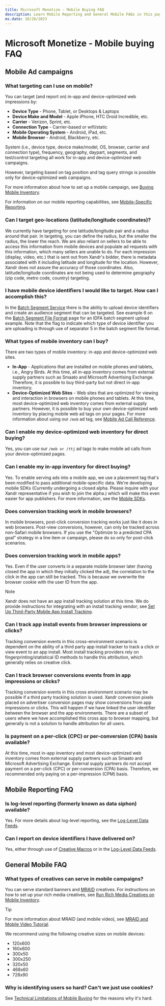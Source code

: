 ```yaml
---
title: Microsoft Monetize - Mobile Buying FAQ
description: Learn Mobile Reporting and General Mobile FAQs in this page.
ms.date: 10/28/2023
---
```



# Microsoft Monetize - Mobile buying FAQ

## Mobile Ad campaigns

### What targeting can I use on mobile?

You can target (and report on) in-app and device-optimized web
impressions by:

- **Device Type** - Phone, Tablet, or Desktops & Laptops
- **Device Make and Model** - Apple iPhone, HTC Droid Incredible, etc.
- **Carrier** - Verizon, Sprint, etc.
- **Connection Type** - Carrier-based or wifi/static
- **Mobile Operating System** - Android, iPad, etc.
- **Mobile Browser** - Android, Blackberry, etc.

System (i.e., device type, device make/model, OS, browser, carrier and
connection type), frequency, geography, daypart, segments, and
test/control targeting all work for in-app and device-optimized web
campaigns.

However, targeting based on tag position and tag query strings is
possible only for device-optimized web campaigns.

For more information about how to set up a mobile campaign, see [Buying Mobile Inventory](buying-mobile-inventory.md).

For information on our mobile reporting capabilities, see [Mobile-Specific
Reporting](mobile-specific-reporting.md).

### Can I target geo-locations (latitude/longitude coordinates)?

We currently have targeting for one latitude/longitude pair and a radius
around that pair. In targeting, you can define the radius, but the
smaller the radius, the lower the reach. We are also reliant on sellers
to be able to access this information from mobile devices and populate
ad requests with this information, which many sellers are unable to do.
For each impression (display, video, etc.) that is sent out from
Xandr's bidder, there is metadata associated
with it including latitude and longitude for the location. However,
Xandr does not assure the accuracy of those
coordinates. Also, latitude/longitude coordinates are not being used to
determine geography (zip code, metro code, country) targeting.

### I have mobile device identifiers I would like to target. How can I accomplish this?

In the [Batch Segment Service](../digital-platform-api/batch-segment-service.md) there is the
ability to upload device identifiers and create an audience segment that
can be targeted. See example 6 on the [Batch Segment File Format](xandr-api/batch-segment-service---file-format.md) page for an
IDFA batch segment upload example. Note that the flag to indicate which
type of device identifier you are uploading is through use of separator
5 in the batch segment file format.

### What types of mobile inventory can I buy?

There are two types of mobile inventory: in-app and device-optimized web
sites.

- **In-App** - Applications that are installed on mobile phones and
  tablets, i.e., Angry Birds. At this time, all in-app inventory comes
  from external supply partners such as Smaato and Microsoft Advertising
  Exchange. Therefore, it is possible to buy third-party but not direct
  in-app inventory.
- **Device-Optimized Web Sites** - Web sites that are optimized for
  viewing and interaction in browsers on mobile phones and tablets. At
  this time, most device-optimized web inventory comes from external
  supply partners. However, it is possible to buy your own
  device-optimized web inventory by placing mobile web ad tags on your
  pages. For more information about using our `/mob` ad tag, see [Mobile Ad Call Reference](mobile-ad-call-reference.md).

### Can I enable my device-optimized web inventory for direct buying?

Yes, you can use our `/mob or /ttj` ad tags to make mobile ad calls from
your device-optimized pages.

### Can I enable my in-app inventory for direct buying?

Yes. To enable serving ads into a mobile app, we use a placement tag
that's been modified to pass additional mobile-specific data. We're
developing mobile SDKs (Currently undergoing a closed alpha. Please
inquire with your Xandr representative if you
wish to join the alpha.) which will make this even easier for app
publishers. For more information, see the [Mobile SDKs](../mobile-sdk/xandr-mobile-sdks.md).

### Does conversion tracking work in mobile browsers?

In mobile browsers, post-click conversion tracking works just like it
does in web browsers. Post-view conversions, however, can only be
tracked across non-Safari mobile browsers. If you use the "Optimize to a
predicted CPA goal" strategy in a line item or campaign, please do so
only for post-click scenarios.

### Does conversion tracking work in mobile apps?

Yes. Even if the user converts in a separate mobile browser later
(having closed the app in which they initially clicked the ad), the
correlation to the click in the app can still be tracked. This is
because we overwrite the browser cookie with the user ID from the app.

> [!NOTE]
> Xandr does not have an app install tracking solution at this time. We do provide instructions for integrating with an install tracking vendor; see [Set Up Third-Party Mobile App Install Tracking](set-up-third-party-mobile-app-install-tracking.md).

### Can I track app install events from browser impressions or clicks?

Tracking conversion events in this cross-environment scenario is
dependent on the ability of a third party app install tracker to track a
click or view event to an app install. Most install tracking providers
rely on fingerprinting/statistical ID methods to handle this
attribution, which generally relies on creative click.

### Can I track browser conversions events from in app impressions or clicks?

Tracking conversion events in this cross environment scenario may be
possible if a third party tracking solution is used. Xandr conversion
pixels placed on advertiser conversion pages may show conversions from
app impressions or clicks. This will happen if we have linked the user
identifier between the browser and the app environments. There are a
subset of users where we have accomplished this cross app to browser
mapping, but generally is not a solution to handle attribution for all
users.

### Is payment on a per-click (CPC) or per-conversion (CPA) basis available?

At this time, most in-app inventory and most device-optimized web
inventory comes from external supply partners such as Smaato and
Microsoft Advertising Exchange. External supply partners do not accept
payment on a per-click (CPC) or per-conversion (CPA) basis. Therefore,
we recommended only paying on a per-impression (CPM) basis.

## Mobile Reporting FAQ

### Is log-level reporting (formerly known as data siphon) available?

Yes. For more details about log-level reporting, see the [Log-Level Data Feeds](../log-level-data/log-level-data-feeds.md).

### Can I report on device identifiers I have delivered on?

Yes, either through use of [Creative Macros](creative-macros.md) or in the [Log-Level Data Feeds](../log-level-data/log-level-data-feeds.md).

## General Mobile FAQ

### What types of creatives can serve in mobile campaigns?

You can serve standard banners and [MRAID](https://www.iab.com/guidelines/mraid/) creatives. For instructions on
how to set up your rich media creatives, see [Run Rich Media Creatives on Mobile Inventory](run-rich-media-creatives-on-mobile-inventory.md).

> [!TIP]
> For more information about MRAID (and mobile video), see [MRAID and Mobile Video Tutorial](../industry-reference/mraid-and-mobile-video-tutorial.md).

We recommend using the following creative sizes on mobile devices:

- 120x600
- 160x600
- 300x50
- 300x250
- 320x50
- 468x60
- 728x90

### Why is identifying users so hard? Can't we just use cookies?

See [Technical Limitations of Mobile Buying](technical-limitations-of-mobile-buying.md) for the reasons why it's hard.
